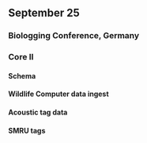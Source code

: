 
## September 25

### Biologging Conference, Germany

### Core II
#### Schema
#### Wildlife Computer data ingest
#### Acoustic tag data
#### SMRU tags

